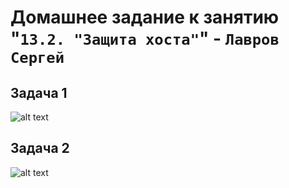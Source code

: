 # Домашнее задание к занятию "`13.2. "Защита хоста"`" - `Лавров Сергей`

## Задача 1
![alt text](https://github.com/SergeyLavrov/8.1.-Git/blob/main/img/x.jpg)

## Задача 2
![alt text](https://github.com/SergeyLavrov/8.1.-Git/blob/main/img/x.jpg)
